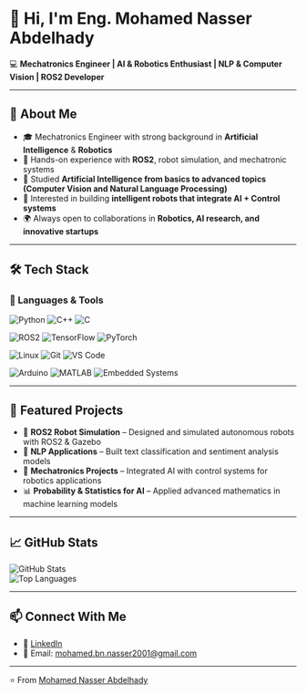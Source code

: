 # 👋 Hi, I'm Eng. Mohamed Nasser Abdelhady  

💻 **Mechatronics Engineer | AI & Robotics Enthusiast | NLP & Computer Vision | ROS2 Developer**

---

## 🚀 About Me
- 🎓 Mechatronics Engineer with strong background in **Artificial Intelligence** & **Robotics**  
- 🤖 Hands-on experience with **ROS2**, robot simulation, and mechatronic systems  
- 🧠 Studied **Artificial Intelligence from basics to advanced topics (Computer Vision and Natural Language Processing)**  
- 🔬 Interested in building **intelligent robots that integrate AI + Control systems**  
- 🌍 Always open to collaborations in **Robotics, AI research, and innovative startups**  

---

## 🛠️ Tech Stack

### 🔹 Languages & Tools

![Python](https://img.shields.io/badge/Python-3776AB?style=for-the-badge&logo=python&logoColor=white) 
![C++](https://img.shields.io/badge/C++-00599C?style=for-the-badge&logo=cplusplus&logoColor=white) 
![C](https://img.shields.io/badge/C-A8B9CC?style=for-the-badge&logo=c&logoColor=white)  

![ROS2](https://img.shields.io/badge/ROS2-22314E?style=for-the-badge&logo=ros&logoColor=white) 
![TensorFlow](https://img.shields.io/badge/TensorFlow-FF6F00?style=for-the-badge&logo=tensorflow&logoColor=white) 
![PyTorch](https://img.shields.io/badge/PyTorch-EE4C2C?style=for-the-badge&logo=pytorch&logoColor=white)  

![Linux](https://img.shields.io/badge/Linux-FCC624?style=for-the-badge&logo=linux&logoColor=black) 
![Git](https://img.shields.io/badge/Git-F05032?style=for-the-badge&logo=git&logoColor=white) 
![VS Code](https://img.shields.io/badge/VS_Code-007ACC?style=for-the-badge&logo=visualstudiocode&logoColor=white)  

![Arduino](https://img.shields.io/badge/Arduino-00979D?style=for-the-badge&logo=arduino&logoColor=white) 
![MATLAB](https://img.shields.io/badge/MATLAB-FF9900?style=for-the-badge&logo=mathworks&logoColor=white) 
![Embedded Systems](https://img.shields.io/badge/Embedded_Systems-2C2C2C?style=for-the-badge&logo=chip&logoColor=white)

---

## 📌 Featured Projects
- 🤖 **ROS2 Robot Simulation** – Designed and simulated autonomous robots with ROS2 & Gazebo  
- 🧠 **NLP Applications** – Built text classification and sentiment analysis models  
- 🤝 **Mechatronics Projects** – Integrated AI with control systems for robotics applications  
- 📊 **Probability & Statistics for AI** – Applied advanced mathematics in machine learning models  

---

## 📈 GitHub Stats
![GitHub Stats](https://github-readme-stats.vercel.app/api?username=MO-NASSER9&show_icons=true&theme=tokyonight)  
![Top Languages](https://github-readme-stats.vercel.app/api/top-langs/?username=MO-NASSER9&layout=compact&theme=tokyonight)

---

## 📫 Connect With Me
- 💼 [LinkedIn](https://www.linkedin.com/in/mohamed-nasser-7857702b2/)  
- 📧 Email: mohamed.bn.nasser2001@gmail.com  

---

⭐️ From [Mohamed Nasser Abdelhady](https://github.com/MO-NASSER9)
